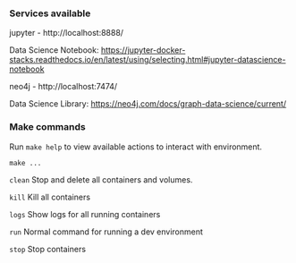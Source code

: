 ### Services available
jupyter - http://localhost:8888/

Data Science Notebook: https://jupyter-docker-stacks.readthedocs.io/en/latest/using/selecting.html#jupyter-datascience-notebook


neo4j - http://localhost:7474/

Data Science Library: https://neo4j.com/docs/graph-data-science/current/

### Make commands
Run `make help` to view available actions to interact with environment.

`make ...`

`clean`                          Stop and delete all containers and volumes.

`kill`                           Kill all containers

`logs`                           Show logs for all running containers

`run`                            Normal command for running a dev environment

`stop`                           Stop containers
